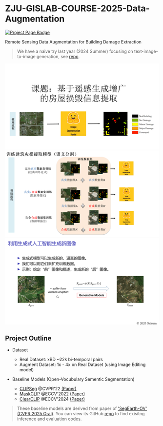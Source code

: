 # ZJU-GISLAB-COURSE-2025-Data-Augmentation

<a href="https://bili-sakura.github.io/ZJU-GISLAB-COURSE-2025-Data-Augmentation/">
  <img src="https://img.shields.io/badge/Keynotes-blue?style=for-the-badge" alt="Project Page Badge">
</a>

Remote Sensing Data Augmentation for Building Damage Extraction

> We have a naive try last year (2024 Summer) focusing on text-image-to-image generation, see [repo](https://github.com/Bili-Sakura/ZJU-GISLAB-COURSE-2024).

![](./assets/project_view1.PNG)
![](./assets/project_view2.PNG)
![](./assets/project_supp.PNG)

## Project Outline

- Dataset

  - Real Dataset: xBD ~22k bi-temporal pairs
  - Augment Dataset: 1x - 4x on Real Dataset (using Image Editing model)

- Baseline Models (Open-Vocubulary Sementic Segmentation)
  - [CLIPSeg](https://github.com/timojl/clipseg) @CVPR'22 [(Paper)](https://openaccess.thecvf.com/content/CVPR2022/html/Luddecke_Image_Segmentation_Using_Text_and_Image_Prompts_CVPR_2022_paper.html)
  - [MaskCLIP](https://github.com/chongzhou96/MaskCLIP) @ECCV'2022 [(Paper)](https://www.ecva.net/papers/eccv_2022/papers_ECCV/papers/136880687.pdf)
  - [ClearCLIP](https://github.com/mc-lan/ClearCLIP) @ECCV'2024 [(Paper)](https://www.ecva.net/papers/eccv_2024/papers_ECCV/papers/06346.pdf)

> These baseline models are derived from paper of ['SegEarth-OV' (CVPR'2025 Oral)](https://openaccess.thecvf.com/content/CVPR2025/html/Li_SegEarth-OV_Towards_Training-Free_Open-Vocabulary_Segmentation_for_Remote_Sensing_Images_CVPR_2025_paper.html). You can view its GitHub [repo](https://github.com/likyoo/SegEarth-OV) to find exisitng inference and evaluation codes.
